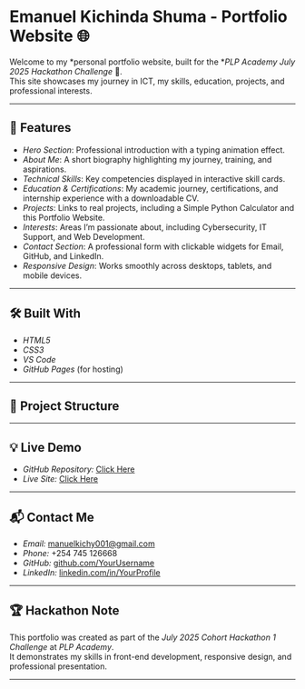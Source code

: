 # Emanuel Kichinda Shuma - Portfolio Website 🌐

Welcome to my *personal portfolio website, built for the **PLP Academy July 2025 Hackathon Challenge* 🚀.  
This site showcases my journey in ICT, my skills, education, projects, and professional interests.  

---

## 🌟 Features
- *Hero Section*: Professional introduction with a typing animation effect.  
- *About Me*: A short biography highlighting my journey, training, and aspirations.  
- *Technical Skills*: Key competencies displayed in interactive skill cards.  
- *Education & Certifications*: My academic journey, certifications, and internship experience with a downloadable CV.  
- *Projects*: Links to real projects, including a Simple Python Calculator and this Portfolio Website.  
- *Interests*: Areas I’m passionate about, including Cybersecurity, IT Support, and Web Development.  
- *Contact Section*: A professional form with clickable widgets for Email, GitHub, and LinkedIn.  
- *Responsive Design*: Works smoothly across desktops, tablets, and mobile devices.  

---

## 🛠 Built With
- *HTML5*  
- *CSS3*  
- *VS Code*  
- *GitHub Pages* (for hosting)  

---

## 📂 Project Structure
---

## 💡 Live Demo
- *GitHub Repository:* [Click Here](https://github.com/YourUsername/portfolio-website)  
- *Live Site:* [Click Here](https://YourUsername.github.io/portfolio-website)  

---

## 📬 Contact Me
- *Email:* [manuelkichy001@gmail.com](mailto:manuelkichy001@gmail.com)  
- *Phone:* +254 745 126668  
- *GitHub:* [github.com/YourUsername](https://github.com/YourUsername)  
- *LinkedIn:* [linkedin.com/in/YourProfile](https://linkedin.com/in/YourProfile)  

---

## 🏆 Hackathon Note
This portfolio was created as part of the *July 2025 Cohort Hackathon 1 Challenge* at *PLP Academy*.  
It demonstrates my skills in front-end development, responsive design, and professional presentation.  

---